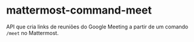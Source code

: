 # mattermost-command-meet

API que cria links de reuniões do Google Meeting a partir de um comando `/meet` no Mattermost.

